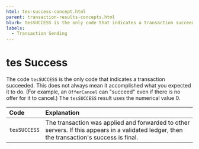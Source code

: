 ```yaml
---
html: tes-success-concept.html
parent: transaction-results-concepts.html
blurb: tesSUCCESS is the only code that indicates a transaction succeeded.
labels:
  - Transaction Sending
---
```

# tes Success

The code `tesSUCCESS` is the only code that indicates a transaction succeeded. This does not always mean it accomplished what you expected it to do. (For example, an `OfferCancel` can "succeed" even if there is no offer for it to cancel.) The `tesSUCCESS` result uses the numerical value 0.

| Code       | Explanation                                                     |
|:-----------|:----------------------------------------------------------------|
| `tesSUCCESS` | The transaction was applied and forwarded to other servers. If this appears in a validated ledger, then the transaction's success is final. |

<!--{# common link defs #}
{% include '_snippets/rippled-api-links.md' %}
{% include '_snippets/tx-type-links.md' %}
{% include '_snippets/rippled_versions.md' %}
-->